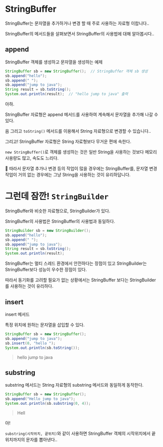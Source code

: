 # StringBuffer

StringBuffer는 문자열을 추가하거나 변경 할 때 주로 사용하는 자료형 이랍니다..

StringBuffer의 메서드들을 살펴보면서 StringBuffer의 사용법에 대해 알아봅시다..

## append

StringBuffer 객체를 생성하고 문자열을 생성하는 예제

```java
StringBuffer sb = new StringBuffer();  // StringBuffer 객체 sb 생성
sb.append("hello");
sb.append(" ");
sb.append("jump to java");
String result = sb.toString();
System.out.println(result);  // "hello jump to java" 출력
```

아하.

StringBuffer 자료형은 append 메서드를 사용하여 계속해서 문자열을 추가해 나갈 수 있다.

음 그리고 `toString()` 메서드를 이용해서 String 자료형으로 변경할 수 있습니다..

그리고! StringBuffer 자료형은 String 자료형보다 무거운 편에 속한다.

`new StringBuffer()`로 객체를 생성하는 것은 일반 String을 사용하는 것보다 메모리 사용량도 많고, 속도도 느리다.

📌 따라서 문자열 추가나 변경 등의 작업이 많을 경우에는 StringBuffer를, 문자열 변경 작업이 거의 없는 경우에는 그냥 String을 사용하는 것이 유리하답니다.

# 그런데 잠깐! `StringBuilder`

StringBuffer와 비슷한 자료형으로, StringBuilder가 있다.

StringBuffer의 사용법은 StringBuffer의 사용법과 동일하다.

```java
StringBuilder sb = new StringBuilder();
sb.append("hello");
sb.append(" ");
sb.append("jump to java");
String result = sb.toString();
System.out.println(result);
```

StringBuffer는 멀티 스레드 환경에서 안전하다는 장점이 있고 StringBuilder는 StringBuffer보다 성능이 우수한 장점이 있다.

따라서 동기화를 고려할 필요가 없는 상황에서는 StringBuffer 보다는 StringBuilder를 사용하는 것이 유리하다.

## insert

insert 메서드

특정 위치에 원하는 문자열을 삽입할 수 있다.

```java
StringBuffer sb = new StringBuffer();
sb.append("jump to java");
sb.insert(0, "hello ");
System.out.println(sb.toString());
```

> hello jump to java

## substring

substring 메서드는 String 자료형의 substring 메서드와 동일하게 동작한다.

```java
StringBuffer sb = new StringBuffer();
sb.append("Hello jump to java");
System.out.println(sb.substring(0, 4));
```

> Hell

아!

`substring(시작위치, 끝위치)`와 같이 사용하면 StringBuffer 객체의 시작위치에서 끝위치까지의 문자를 뽑아낸다..
